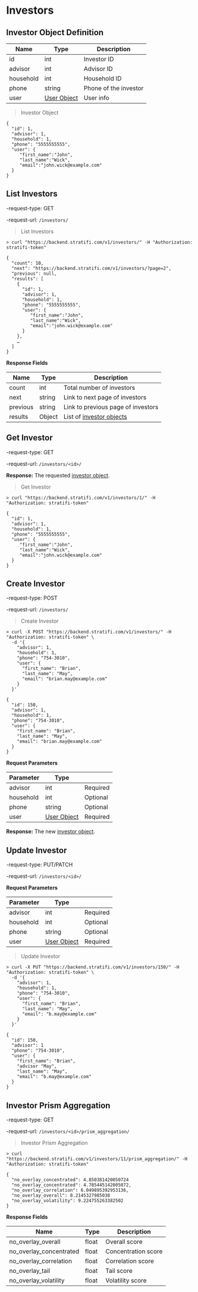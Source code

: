 # Investors

## Investor Object Definition

| Name      | Type                                   | Description           |
| --------- | -------------------------------------- | --------------------- |
| id        | int                                    | Investor ID           |
| advisor   | int                                    | Advisor ID            |
| household | int                                    | Household ID          |
| phone     | string                                 | Phone of the investor |
| user      | [User Object](#user-object-definition) | User info             |

> Investor Object

```shell
{
  "id": 1,
  "advisor": 1,
  "household": 1,
  "phone": "5555555555",
  "user": {
     "first_name":"John",
     "last_name":"Wick",
     "email":"john.wick@example.com"
  }
}
```

## List Investors

-request-type: GET

-request-url: `/investors/`

> List Investors

```shell
> curl "https://backend.stratifi.com/v1/investors/" -H "Authorization: stratifi-token"

{
  "count": 10,
  "next": "https://backend.stratifi.com/v1/investors/?page=2",
  "previous": null,
  "results": [
    {
      "id": 1,
      "advisor": 1,
      "household": 1,
      "phone": "5555555555",
      "user": {
         "first_name":"John",
         "last_name":"Wick",
         "email":"john.wick@example.com"
      }
    },
    …
  ]
}
```

**Response Fields**

| Name     | Type   | Description                                             |
| -------- | ------ | ------------------------------------------------------- |
| count    | int    | Total number of investors                               |
| next     | string | Link to next page of investors                          |
| previous | string | Link to previous page of investors                      |
| results  | Object | List of [investor objects](#investor-object-definition) |

## Get Investor

-request-type: GET

-request-url: `/investors/<id>/`

**Response:** The requested [investor object](#investor-object-definition).

> Get Investor

```shell
> curl "https://backend.stratifi.com/v1/investors/1/" -H "Authorization: stratifi-token"

{
  "id": 1,
  "advisor": 1,
  "household": 1,
  "phone": "5555555555",
  "user": {
     "first_name":"John",
     "last_name":"Wick",
     "email":"john.wick@example.com"
  }
}
```

## Create Investor

-request-type: POST

-request-url: `/investors/`

> Create Investor

```shell
> curl -X POST "https://backend.stratifi.com/v1/investors/" -H "Authorization: stratifi-token" \
  -d '{
    "advisor": 1,
    "household": 1,
    "phone": "754-3010",
    "user": {
      "first_name": "Brian",
      "last_name": "May",
      "email": "brian.may@example.com"
    }
  }'

{
  "id": 150,
  "advisor": 1,
  "household": 1,
  "phone": "754-3010",
  "user": {
    "first_name": "Brian",
    "last_name": "May",
    "email": "brian.may@example.com"
  }
}
```

**Request Parameters**

| Parameter | Type                                   |          |
| --------- | -------------------------------------- | -------- |
| advisor   | int                                    | Required |
| household | int                                    | Optional |
| phone     | string                                 | Optional |
| user      | [User Object](#user-object-definition) | Required |

**Response:** The new [investor object](#investor-object-definition).

## Update Investor

-request-type: PUT/PATCH

-request-url: `/investors/<id>/`

**Request Parameters**

| Parameter | Type                                   |          |
| --------- | -------------------------------------- | -------- |
| advisor   | int                                    | Required |
| household | int                                    | Optional |
| phone     | string                                 | Optional |
| user      | [User Object](#user-object-definition) | Required |

> Update Investor

```shell
> curl -X PUT "https://backend.stratifi.com/v1/investors/150/" -H "Authorization: stratifi-token" \
  -d '{
    "advisor": 1,
    "household": 1,
    "phone": "754-3010",
    "user": {
      "first_name": "Brian",
      "last_name": "May",
      "email": "b.may@example.com"
    }
  }'

{
  "id": 150,
  "advisor": 1
  "phone": "754-3010",
  "user": {
    "first_name": "Brian",
    "advisor "May",
    "last_name": "May",
    "email": "b.may@example.com"
  }
}

```

## Investor Prism Aggregation

-request-type: GET

-request-url: `/investors/<id>/prism_aggregation/`

> Investor Prism Aggregation

```shell
> curl "https://backend.stratifi.com/v1/investors/11/prism_aggregation/" -H "Authorization: stratifi-token"

{
  "no_overlay_concentrated": 4.850381420050724
  "no_overlay_concentrated": 4.785445142005072,
  "no_overlay_correlation": 6.049895392953136,
  "no_overlay_overall": 8.2145327985038
  "no_overlay_volatility": 9.224755263382502
}
```

**Response Fields**

| Name                    | Type  | Description         |
| ----------------------- | ----- | ------------------- |
| no_overlay_overall      | float | Overall score       |
| no_overlay_concentrated | float | Concentration score |
| no_overlay_correlation  | float | Correlation score   |
| no_overlay_tail         | float | Tail score          |
| no_overlay_volatility   | float | Volatility score    |
